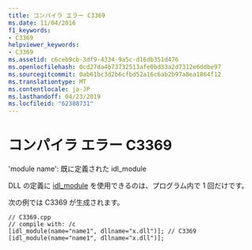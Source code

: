 ```yaml
---
title: コンパイラ エラー C3369
ms.date: 11/04/2016
f1_keywords:
- C3369
helpviewer_keywords:
- C3369
ms.assetid: c6ceb9cb-3df9-4334-9a5c-d16db351d476
ms.openlocfilehash: 0cd27da4b73732513afe0bd33a2d7312e6ddbe97
ms.sourcegitcommit: 0ab61bc3d2b6cfbd52a16c6ab2b97a8ea1864f12
ms.translationtype: MT
ms.contentlocale: ja-JP
ms.lasthandoff: 04/23/2019
ms.locfileid: "62388731"
---
```

# <a name="compiler-error-c3369"></a>コンパイラ エラー C3369

'module name': 既に定義された idl_module

DLL の定義に [idl_module](../../windows/idl-module.md) を使用できるのは、プログラム内で 1 回だけです。

次の例では C3369 が生成されます。

```
// C3369.cpp
// compile with: /c
[idl_module(name="name1", dllname="x.dll")]; // C3369
[idl_module(name="name1", dllname="x.dll")];
```